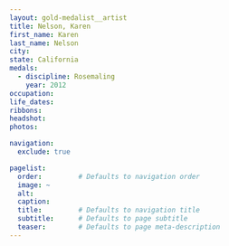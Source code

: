 ```yaml
---
layout: gold-medalist__artist
title: Nelson, Karen
first_name: Karen
last_name: Nelson
city: 
state: California
medals: 
  - discipline: Rosemaling
    year: 2012
occupation:
life_dates:
ribbons:
headshot:
photos:

navigation:
  exclude: true

pagelist:
  order:         # Defaults to navigation order  
  image: ~
  alt:
  caption:
  title:         # Defaults to navigation title
  subtitle:      # Defaults to page subtitle
  teaser:        # Defaults to page meta-description  
---
```

